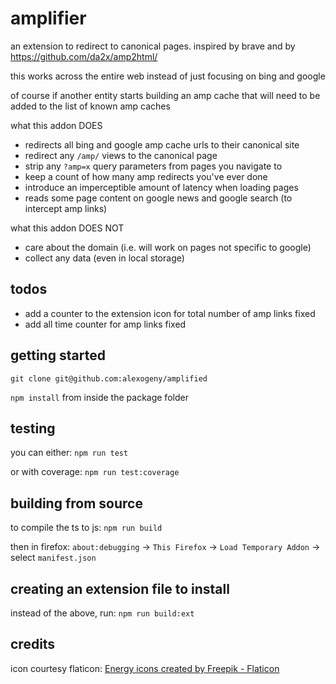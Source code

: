 # amplifier

an extension to redirect to canonical pages. inspired by brave and by https://github.com/da2x/amp2html/

this works across the entire web instead of just focusing on bing and google

of course if another entity starts building an amp cache that will need to be added to the list of known amp caches

what this addon DOES

- redirects all bing and google amp cache urls to their canonical site
- redirect any `/amp/` views to the canonical page
- strip any `?amp=x` query parameters from pages you navigate to
- keep a count of how many amp redirects you've ever done
- introduce an imperceptible amount of latency when loading pages
- reads some page content on google news and google search (to intercept amp links)

what this addon DOES NOT

- care about the domain (i.e. will work on pages not specific to google)
- collect any data (even in local storage)

## todos

- add a counter to the extension icon for total number of amp links fixed
- add all time counter for amp links fixed

## getting started

`git clone git@github.com:alexogeny/amplified`

`npm install` from inside the package folder

## testing

you can either: `npm run test`

or with coverage: `npm run test:coverage`

## building from source

to compile the ts to js: `npm run build`

then in firefox: `about:debugging` -> `This Firefox` -> `Load Temporary Addon` -> select `manifest.json`

## creating an extension file to install

instead of the above, run: `npm run build:ext`

## credits

icon courtesy flaticon: <a href="https://www.flaticon.com/free-icons/energy" title="energy icons">Energy icons created by Freepik - Flaticon</a>
